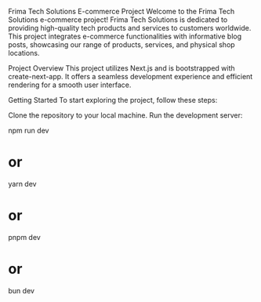 Frima Tech Solutions E-commerce Project
Welcome to the Frima Tech Solutions e-commerce project! Frima Tech Solutions is dedicated to providing high-quality tech products and services to customers worldwide. This project integrates e-commerce functionalities with informative blog posts, showcasing our range of products, services, and physical shop locations.

Project Overview
This project utilizes Next.js and is bootstrapped with create-next-app. It offers a seamless development experience and efficient rendering for a smooth user interface.

Getting Started
To start exploring the project, follow these steps:

Clone the repository to your local machine.
Run the development server:

npm run dev

# or

yarn dev

# or

pnpm dev

# or

bun dev
